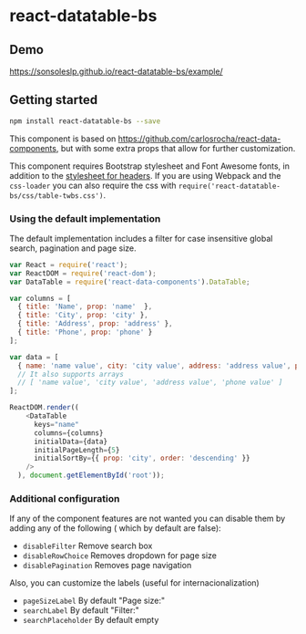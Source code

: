 # react-datatable-bs
## Demo

https://sonsoleslp.github.io/react-datatable-bs/example/

## Getting started

```sh
npm install react-datatable-bs --save
```
This component is based on https://github.com/carlosrocha/react-data-components, but with some extra props that allow for further customization.

This component requires Bootstrap stylesheet and Font Awesome fonts, in addition
to the [stylesheet for headers](css/table-twbs.css). If you are using Webpack
and the `css-loader` you can also require the css
with `require('react-datatable-bs/css/table-twbs.css')`.

### Using the default implementation

The default implementation includes a filter for case insensitive global search,
pagination and page size.

```javascript
var React = require('react');
var ReactDOM = require('react-dom');
var DataTable = require('react-data-components').DataTable;

var columns = [
  { title: 'Name', prop: 'name'  },
  { title: 'City', prop: 'city' },
  { title: 'Address', prop: 'address' },
  { title: 'Phone', prop: 'phone' }
];

var data = [
  { name: 'name value', city: 'city value', address: 'address value', phone: 'phone value' }
  // It also supports arrays
  // [ 'name value', 'city value', 'address value', 'phone value' ]
];

ReactDOM.render((
    <DataTable
      keys="name"
      columns={columns}
      initialData={data}
      initialPageLength={5}
      initialSortBy={{ prop: 'city', order: 'descending' }}
    />
  ), document.getElementById('root'));
```


### Additional configuration

If any of the component features are not wanted you can disable them by adding any of the following ( which by default are false):

* ``` disableFilter ``` Remove search box
* ``` disableRowChoice ``` Removes dropdown for page size
* ``` disablePagination ``` Removes page navigation

Also, you can customize the labels (useful for internacionalization)

* ``` pageSizeLabel ``` By default "Page size:"
* ``` searchLabel ``` By default "Filter:"
* ``` searchPlaceholder ``` By default empty

